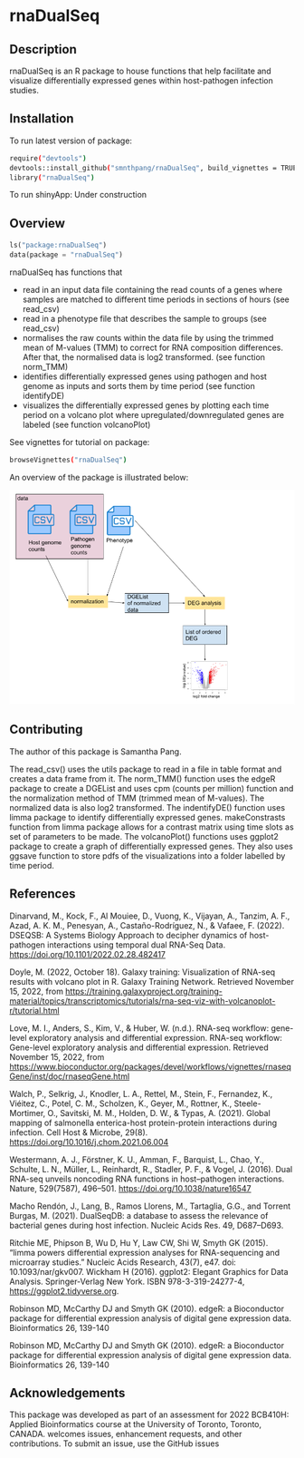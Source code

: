 rnaDualSeq
================

## Description

rnaDualSeq is an R package to house functions that help facilitate and
visualize differentially expressed genes within host-pathogen infection
studies.

## Installation

To run latest version of package:

``` bash
require("devtools")
devtools::install_github("smnthpang/rnaDualSeq", build_vignettes = TRUE)
library("rnaDualSeq")
```

To run shinyApp: Under construction

## Overview

``` python
ls("package:rnaDualSeq")
data(package = "rnaDualSeq")
```

rnaDualSeq has functions that

-   read in an input data file containing the read counts of a genes
    where samples are matched to different time periods in sections of
    hours (see read_csv)
-   read in a phenotype file that describes the sample to groups (see
    read_csv)
-   normalises the raw counts within the data file by using the trimmed
    mean of M-values (TMM) to correct for RNA composition differences.
    After that, the normalised data is log2 transformed. (see function
    norm_TMM)
-   identifies differentially expressed genes using pathogen and host
    genome as inputs and sorts them by time period (see function
    identifyDE)
-   visualizes the differentially expressed genes by plotting each time
    period on a volcano plot where upregulated/downregulated genes are
    labeled (see function volcanoPlot)

See vignettes for tutorial on package:

``` bash
browseVignettes("rnaDualSeq")
```

An overview of the package is illustrated below:

![alt text](README_files/figure-gfm/workflow.png)

## Contributing

The author of this package is Samantha Pang.

The read_csv() uses the utils package to read in a file in table format
and creates a data frame from it. The norm_TMM() function uses the edgeR
package to create a DGEList and uses cpm (counts per million) function
and the normalization method of TMM (trimmed mean of M-values). The
normalized data is also log2 transformed. The indentifyDE() function
uses limma package to identify differentially expressed genes.
makeConstrasts function from limma package allows for a contrast matrix
using time slots as set of parameters to be made. The volcanoPlot()
functions uses ggplot2 package to create a graph of differentially
expressed genes. They also uses ggsave function to store pdfs of the
visualizations into a folder labelled by time period.

## References

Dinarvand, M., Kock, F., Al Mouiee, D., Vuong, K., Vijayan, A., Tanzim,
A. F., Azad, A. K. M., Penesyan, A., Castaño-Rodríguez, N., & Vafaee, F.
(2022). DSEQSB: A Systems Biology Approach to decipher dynamics of
host-pathogen interactions using temporal dual RNA-Seq Data.
<https://doi.org/10.1101/2022.02.28.482417>

Doyle, M. (2022, October 18). Galaxy training: Visualization of RNA-seq
results with volcano plot in R. Galaxy Training Network. Retrieved
November 15, 2022, from
<https://training.galaxyproject.org/training-material/topics/transcriptomics/tutorials/rna-seq-viz-with-volcanoplot-r/tutorial.html>

Love, M. I., Anders, S., Kim, V., & Huber, W. (n.d.). RNA-seq workflow:
gene-level exploratory analysis and differential expression. RNA-seq
workflow: Gene-level exploratory analysis and differential expression.
Retrieved November 15, 2022, from
<https://www.bioconductor.org/packages/devel/workflows/vignettes/rnaseqGene/inst/doc/rnaseqGene.html>

Walch, P., Selkrig, J., Knodler, L. A., Rettel, M., Stein, F.,
Fernandez, K., Viéitez, C., Potel, C. M., Scholzen, K., Geyer, M.,
Rottner, K., Steele-Mortimer, O., Savitski, M. M., Holden, D. W., &
Typas, A. (2021). Global mapping of salmonella enterica-host
protein-protein interactions during infection. Cell Host & Microbe,
29(8). <https://doi.org/10.1016/j.chom.2021.06.004>

Westermann, A. J., Förstner, K. U., Amman, F., Barquist, L., Chao, Y.,
Schulte, L. N., Müller, L., Reinhardt, R., Stadler, P. F., & Vogel, J.
(2016). Dual RNA-seq unveils noncoding RNA functions in host–pathogen
interactions. Nature, 529(7587), 496–501.
<https://doi.org/10.1038/nature16547>

Macho Rendón, J., Lang, B., Ramos Llorens, M., Tartaglia, G.G., and
Torrent Burgas, M. (2021). DualSeqDB: a database to assess the relevance
of bacterial genes during host infection. Nucleic Acids Res. 49,
D687–D693.

Ritchie ME, Phipson B, Wu D, Hu Y, Law CW, Shi W, Smyth GK (2015).
“limma powers differential expression analyses for RNA-sequencing and
microarray studies.” Nucleic Acids Research, 43(7), e47. doi:
10.1093/nar/gkv007. Wickham H (2016). ggplot2: Elegant Graphics for Data
Analysis. Springer-Verlag New York. ISBN 978-3-319-24277-4,
<https://ggplot2.tidyverse.org>.

Robinson MD, McCarthy DJ and Smyth GK (2010). edgeR: a Bioconductor
package for differential expression analysis of digital gene expression
data. Bioinformatics 26, 139-140

Robinson MD, McCarthy DJ and Smyth GK (2010). edgeR: a Bioconductor
package for differential expression analysis of digital gene expression
data. Bioinformatics 26, 139-140

## Acknowledgements

This package was developed as part of an assessment for 2022 BCB410H:
Applied Bioinformatics course at the University of Toronto, Toronto,
CANADA. <PackageName>welcomes issues, enhancement requests, and other
contributions. To submit an issue, use the GitHub issues
